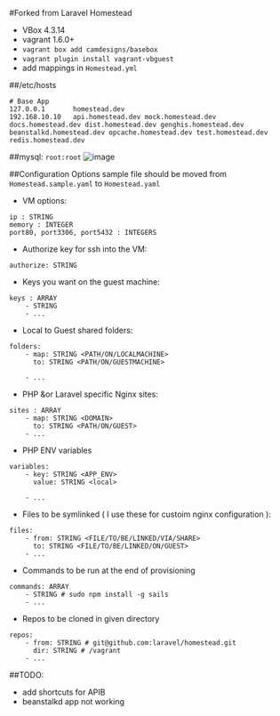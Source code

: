 #Forked from Laravel Homestead

- VBox 4.3.14
- vagrant 1.6.0+
- `vagrant box add camdesigns/basebox`
- `vagrant plugin install vagrant-vbguest`
- add mappings in `Homestead.yml`

##/etc/hosts
```
# Base App
127.0.0.1		homestead.dev
192.168.10.10   api.homestead.dev mock.homestead.dev docs.homestead.dev dist.homestead.dev genghis.homestead.dev beanstalkd.homestead.dev opcache.homestead.dev test.homestead.dev redis.homestead.dev
```

##mysql: `root:root`
  ![image](docs/mysql.png)

##Configuration Options sample file should be moved from `Homestead.sample.yaml` to `Homestead.yaml`

- VM options:

```
ip : STRING
memory : INTEGER
port80, port3306, port5432 : INTEGERS
```

- Authorize key for ssh into the VM:

```
authorize: STRING
```

- Keys you want on the guest machine:

```
keys : ARRAY
	- STRING
	- ...
```

- Local to Guest shared folders:

```
folders:
    - map: STRING <PATH/ON/LOCALMACHINE>
      to: STRING <PATH/ON/GUESTMACHINE>
      
    - ...
```

- PHP &or Laravel specific Nginx sites:

```
sites : ARRAY
	- map: STRING <DOMAIN>
	  to: STRING <PATH/ON/GUEST>
	- ...
```

- PHP ENV variables

```
variables:
    - key: STRING <APP_ENV>
      value: STRING <local>
    
    - ...
```

- Files to be symlinked ( I use these for custoim nginx configuration ):

```
files:
    - from: STRING <FILE/TO/BE/LINKED/VIA/SHARE>
      to: STRING <FILE/TO/BE/LINKED/ON/GUEST>
    - ...
```

- Commands to be run at the end of provisioning

```
commands: ARRAY
    - STRING # sudo npm install -g sails
    - ...
```

- Repos to be cloned in given directory

```
repos:
    - from: STRING # git@github.com:laravel/homestead.git
      dir: STRING # /vagrant
    - ...
 ```

##TODO:
- add shortcuts for APIB
- beanstalkd app not working
